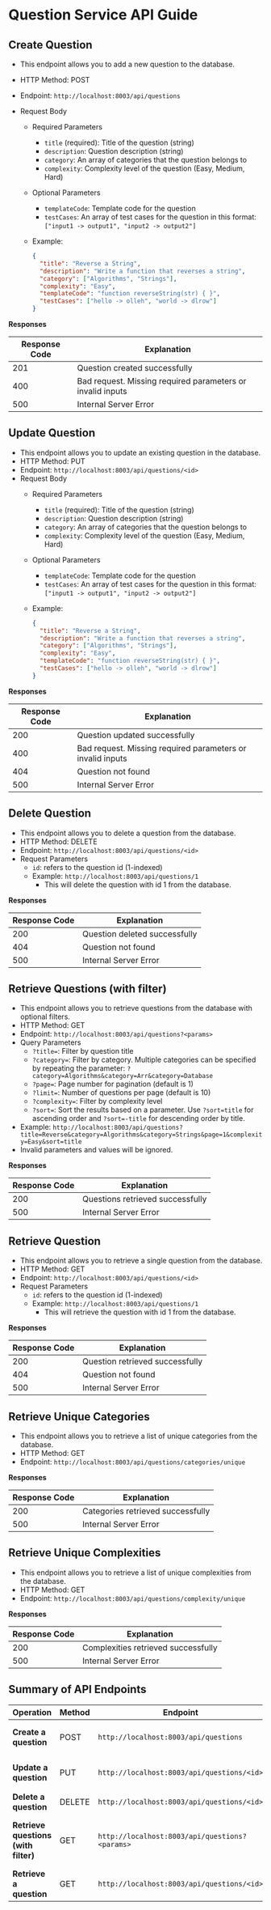 # Question Service API Guide

## Create Question

- This endpoint allows you to add a new question to the database.

- HTTP Method: POST

- Endpoint: `http://localhost:8003/api/questions`

- Request Body
  - Required Parameters
    - `title` (required): Title of the question (string)
    - `description`: Question description (string)
    - `category`: An array of categories that the question belongs to
    - `complexity`: Complexity level of the question (Easy, Medium, Hard)
  - Optional Parameters
    - `templateCode`: Template code for the question
    - `testCases`: An array of test cases for the question in this format:
       `["input1 -> output1", "input2 -> output2"]`
  - Example:

    ```json
    {
      "title": "Reverse a String",
      "description": "Write a function that reverses a string",
      "category": ["Algorithms", "Strings"],
      "complexity": "Easy",
      "templateCode": "function reverseString(str) { }",
      "testCases": ["hello -> olleh", "world -> dlrow"]
    }
    ```

**Responses**

|Response Code| Explanation|
|-------------|------------|
|201| Question created successfully|
|400| Bad request. Missing required parameters or invalid inputs|
|500| Internal Server Error |

## Update Question

- This endpoint allows you to update an existing question in the database.
- HTTP Method: PUT
- Endpoint: `http://localhost:8003/api/questions/<id>`
- Request Body
  - Required Parameters
    - `title` (required): Title of the question (string)
    - `description`: Question description (string)
    - `category`: An array of categories that the question belongs to
    - `complexity`: Complexity level of the question (Easy, Medium, Hard)
  - Optional Parameters
    - `templateCode`: Template code for the question
    - `testCases`: An array of test cases for the question in this format:
       `["input1 -> output1", "input2 -> output2"]`
  - Example:

    ```json
    {
      "title": "Reverse a String",
      "description": "Write a function that reverses a string",
      "category": ["Algorithms", "Strings"],
      "complexity": "Easy",
      "templateCode": "function reverseString(str) { }",
      "testCases": ["hello -> olleh", "world -> dlrow"]
    }
    ```

**Responses**

|Response Code| Explanation|
|-------------|------------|
|200| Question updated successfully|
|400| Bad request. Missing required parameters or invalid inputs|
|404| Question not found|
|500| Internal Server Error |

## Delete Question

- This endpoint allows you to delete a question from the database.
- HTTP Method: DELETE
- Endpoint: `http://localhost:8003/api/questions/<id>`
- Request Parameters
  - `id`: refers to the question id (1-indexed)
  - Example: `http://localhost:8003/api/questions/1`
    - This will delete the question with id 1 from the database.

**Responses**

|Response Code| Explanation|
|-------------|------------|
|200| Question deleted successfully|
|404| Question not found|
|500| Internal Server Error |

## Retrieve Questions (with filter)

- This endpoint allows you to retrieve questions from the database with optional filters.
- HTTP Method: GET
- Endpoint: `http://localhost:8003/api/questions?<params>`
- Query Parameters
  - `?title=`: Filter by question title
  - `?category=`: Filter by category. Multiple categories can be specified by repeating the parameter: `?category=Algorithms&category=Arr&category=Database`
  - `?page=`: Page number for pagination (default is 1)
  - `?limit=`: Number of questions per page (default is 10)
  - `?complexity=`: Filter by complexity level
  - `?sort=`: Sort the results based on a parameter. Use `?sort=title` for ascending order and `?sort=-title` for descending order by title.
- Example: `http://localhost:8003/api/questions?title=Reverse&category=Algorithms&category=Strings&page=1&complexity=Easy&sort=title`
- Invalid parameters and values will be ignored.

**Responses**

|Response Code| Explanation|
|-------------|------------|
|200| Questions retrieved successfully|
|500| Internal Server Error |

## Retrieve Question

- This endpoint allows you to retrieve a single question from the database.
- HTTP Method: GET
- Endpoint: `http://localhost:8003/api/questions/<id>`
- Request Parameters
  - `id`: refers to the question id (1-indexed)
  - Example: `http://localhost:8003/api/questions/1`
    - This will retrieve the question with id 1 from the database.

**Responses**

|Response Code| Explanation|
|-------------|------------|
|200| Question retrieved successfully|
|404| Question not found|
|500| Internal Server Error |

## Retrieve Unique Categories

- This endpoint allows you to retrieve a list of unique categories from the database.
- HTTP Method: GET
- Endpoint: `http://localhost:8003/api/questions/categories/unique`

**Responses**

|Response Code| Explanation|
|-------------|------------|
|200| Categories retrieved successfully|
|500| Internal Server Error |

## Retrieve Unique Complexities

- This endpoint allows you to retrieve a list of unique complexities from the database.
- HTTP Method: GET
- Endpoint: `http://localhost:8003/api/questions/complexity/unique`

**Responses**

|Response Code| Explanation|
|-------------|------------|
|200| Complexities retrieved successfully|
|500| Internal Server Error |

## Summary of API Endpoints

| **Operation**            | **Method** | **Endpoint**                               | **Params/Request Body**                                                                                                                                             |
|--------------------------|------------|--------------------------------------------|---------------------------------------------------------------------------------------------------------------------------------------------------------------------|
| **Create a question**     | POST       | `http://localhost:8003/api/questions`      | `{ "title": <string>, "description": <string>, "category": <an array of strings>, "complexity": <string>, "templateCode": <string>, "testCases": <an array of strings> }` |
| **Update a question**     | PUT        | `http://localhost:8003/api/questions/<id>` | `{ "title": <string>, "description": <string>, "category": <an array of strings>, "complexity": <string>, "templateCode": <string>, "testCases": <an array of strings> }` |
| **Delete a question**     | DELETE     | `http://localhost:8003/api/questions/<id>` | `id`: refers to the question id (1-indexed)                                                                                                                           |
| **Retrieve questions (with filter)** | GET        | `http://localhost:8003/api/questions?<params>` | `?title=`, `?category=`, `?page=`, `?complexity=`, `?sort=`. Filters can be stacked. Multiple categories: `?category=Algorithms&category=Arr&category=Database`. Sorting: `?sort=title` (ascending), `?sort=-title` (descending) |
| **Retrieve a question**   | GET        | `http://localhost:8003/api/questions/<id>` | `id`: refers to the question id (1-indexed)
